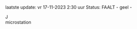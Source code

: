laatste update: 
vr 17-11-2023  2:30   uur 
Status: FAALT - geel - 
<div class="service R">J</div><div class="service Y">microstation</div>